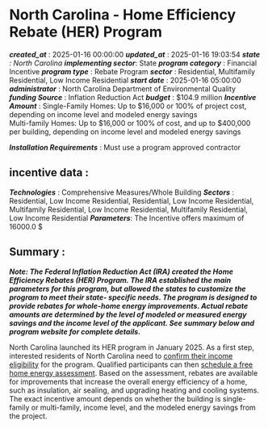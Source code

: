# North Carolina - Home Efficiency Rebate (HER) Program 
 ***created_at*** : 2025-01-16 00:00:00 
 ***updated_at*** : 2025-01-16 19:03:54 
 ***state** : North Carolina 
 **implementing sector***: State 
 ***program category*** : Financial Incentive 
 ***program type*** : Rebate Program 
 ***sector*** : Residential, Multifamily Residential, Low Income Residential 
 ***start date*** : 2025-01-16 05:00:00 
 ***administrator*** : North Carolina Department of Environmental Quality 
 ***funding Source*** : Inflation Reduction Act 
 ***budget*** : $104.9 million 
 ***Incentive Amount*** : Single-Family Homes: Up to $16,000 or 100% of project cost, depending on
income level and modeled energy savings  
Multi-family Homes: Up to $16,000 or 100% of cost, and up to $400,000 per
building, depending on income level and modeled energy savings

 
 ***Installation Requirements*** : Must use a program approved contractor

 
 ## incentive data : 
 ***Technologies*** : Comprehensive Measures/Whole Building 
 ***Sectors*** : Residential, Low Income Residential, Residential, Low Income Residential, Multifamily Residential, Low Income Residential, Multifamily Residential, Low Income Residential 
 ***Parameters***: The Incentive offers maximum of 16000.0 $ 
 
 ## Summary : 
 **_Note: The Federal Inflation Reduction Act (IRA) created the Home Efficiency
Rebates (HER) Program. The IRA established the main parameters for this
program, but allowed the states to customize the program to meet their state-
specific needs. The program is designed to provide rebates for whole-home
energy improvements. Actual rebate amounts are determined by the level of
modeled or measured energy savings and the income level of the applicant. See
summary below and program website for complete details._**

North Carolina launched its HER program in January 2025. As a first step,
interested residents of North Carolina need to [confirm their income
eligibility](https://energync.goeverblue.com/forms/prequalification-step-1)
for the program. Qualified participants can then [schedule a free home energy
assessment](https://energync.goeverblue.com/forms/prequalification-step-1).
Based on the assessment, rebates are available for improvements that increase
the overall energy efficiency of a home, such as insulation, air sealing, and
upgrading heating and cooling systems. The exact incentive amount depends on
whether the building is single-family or multi-family, income level, and the
modeled energy savings from the project.

 
 
